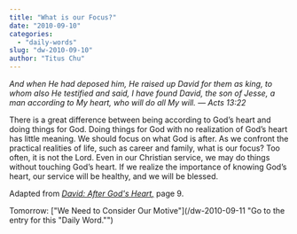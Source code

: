 ```yaml
---
title: "What is our Focus?"
date: "2010-09-10"
categories: 
  - "daily-words"
slug: "dw-2010-09-10"
author: "Titus Chu"
---
```


_And when He had deposed him, He raised up David for them as king, to whom also He testified and said, I have found David, the son of Jesse, a man according to My heart, who will do all My will. — Acts 13:22_

There is a great difference between being according to God’s heart and doing things for God. Doing things for God with no realization of God’s heart has little meaning. We should focus on what God is after. As we confront the practical realities of life, such as career and family, what is our focus? Too often, it is not the Lord. Even in our Christian service, we may do things without touching God’s heart. If we realize the importance of knowing God’s heart, our service will be healthy, and we will be blessed.

Adapted from _[David: After God's Heart](/book-david/ "Go to the listing for this book.")[,](/book-journey/ "Go to the listing for this book.")_ page 9.

Tomorrow: ["We Need to Consider Our Motive"](/dw-2010-09-11 "Go to the entry for this "Daily Word."")
